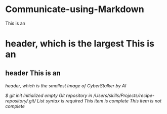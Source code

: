 # Communicate-using-Markdown
This is an <h1> header, which is the largest
This is an <h2> header
This is an <h6> header, which is the smallest
Image of CyberStalker by AI

$ git init
Initialized empty Git repository in /Users/skills/Projects/recipe-repository/.git/
 List syntax is required
 This item is complete
 This item is not complete
